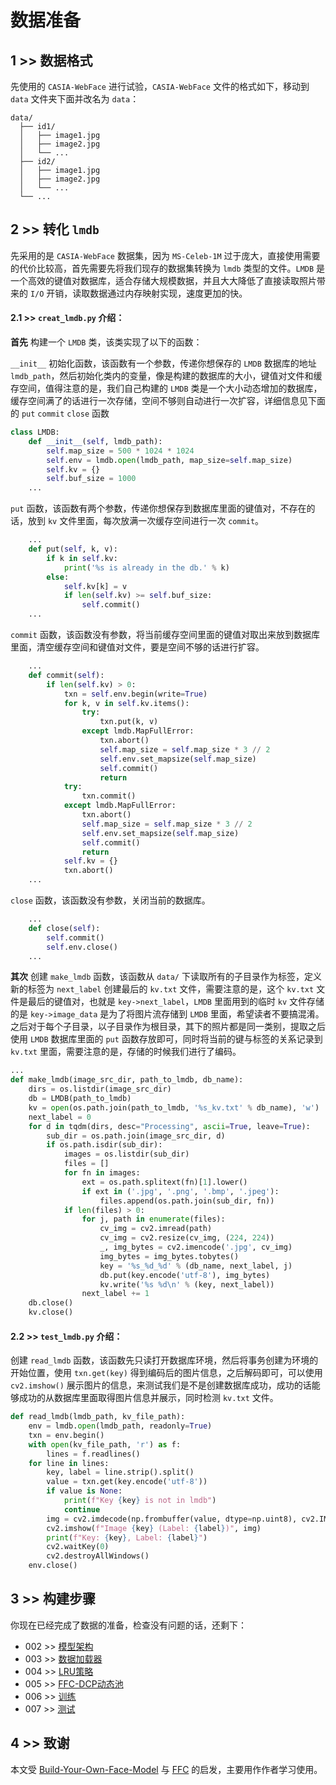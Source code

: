 # 数据准备

## 1 >> 数据格式

先使用的 `CASIA-WebFace` 进行试验，`CASIA-WebFace` 文件的格式如下，移动到 `data` 文件夹下面并改名为 `data`：

```
data/
  ├── id1/
  │   ├── image1.jpg
  │   ├── image2.jpg
  │   └── ...
  ├── id2/
  │   ├── image1.jpg
  │   ├── image2.jpg
  │   └── ...
  └── ...
```

## 2 >> 转化 `lmdb`

先采用的是 `CASIA-WebFace` 数据集，因为 `MS-Celeb-1M` 过于庞大，直接使用需要的代价比较高，首先需要先将我们现存的数据集转换为 `lmdb` 类型的文件。`LMDB` 是一个高效的键值对数据库，适合存储大规模数据，并且大大降低了直接读取照片带来的 `I/O` 开销，读取数据通过内存映射实现，速度更加的快。

#### 2.1 >> `creat_lmdb.py` 介绍：

**首先** 构建一个 `LMDB` 类，该类实现了以下的函数：

`__init__` 初始化函数，该函数有一个参数，传递你想保存的 `LMDB` 数据库的地址 `lmdb_path`，然后初始化类内的变量，像是构建的数据库的大小，键值对文件和缓存空间，值得注意的是，我们自己构建的 `LMDB` 类是一个大小动态增加的数据库，缓存空间满了的话进行一次存储，空间不够则自动进行一次扩容，详细信息见下面的 `put` `commit` `close` 函数

```python
class LMDB:
    def __init__(self, lmdb_path):
        self.map_size = 500 * 1024 * 1024
        self.env = lmdb.open(lmdb_path, map_size=self.map_size)
        self.kv = {}
        self.buf_size = 1000
    ...
```

`put` 函数，该函数有两个参数，传递你想保存到数据库里面的键值对，不存在的话，放到 `kv` 文件里面，每次放满一次缓存空间进行一次 `commit`。

```python
    ...
    def put(self, k, v):
        if k in self.kv:
            print('%s is already in the db.' % k)
        else:
            self.kv[k] = v
            if len(self.kv) >= self.buf_size:
                self.commit()
    ...
```

`commit` 函数，该函数没有参数，将当前缓存空间里面的键值对取出来放到数据库里面，清空缓存空间和键值对文件，要是空间不够的话进行扩容。

```python
    ...
    def commit(self):
        if len(self.kv) > 0:
            txn = self.env.begin(write=True)
            for k, v in self.kv.items():
                try:
                    txn.put(k, v)
                except lmdb.MapFullError:
                    txn.abort()
                    self.map_size = self.map_size * 3 // 2
                    self.env.set_mapsize(self.map_size)
                    self.commit()
                    return
            try:
                txn.commit()
            except lmdb.MapFullError:
                txn.abort()
                self.map_size = self.map_size * 3 // 2
                self.env.set_mapsize(self.map_size)
                self.commit()
                return
            self.kv = {}
            txn.abort()
    ...
```

`close` 函数，该函数没有参数，关闭当前的数据库。

```python
    ...
    def close(self):
        self.commit()
        self.env.close()
    ...
```

**其次** 创建 `make_lmdb` 函数，该函数从 `data/` 下读取所有的子目录作为标签，定义新的标签为 `next_label` 创建最后的 `kv.txt` 文件，需要注意的是，这个 `kv.txt` 文件是最后的键值对，也就是 `key->next_label`，`LMDB` 里面用到的临时 `kv` 文件存储的是 `key->image_data` 是为了将图片流存储到 `LMDB` 里面，希望读者不要搞混淆。之后对于每个子目录，以子目录作为根目录，其下的照片都是同一类别，提取之后使用 `LMDB` 数据库里面的 `put` 函数存放即可，同时将当前的键与标签的关系记录到 `kv.txt` 里面，需要注意的是，存储的时候我们进行了编码。

```python
...
def make_lmdb(image_src_dir, path_to_lmdb, db_name):
    dirs = os.listdir(image_src_dir)
    db = LMDB(path_to_lmdb)
    kv = open(os.path.join(path_to_lmdb, '%s_kv.txt' % db_name), 'w')
    next_label = 0
    for d in tqdm(dirs, desc="Processing", ascii=True, leave=True):
        sub_dir = os.path.join(image_src_dir, d)
        if os.path.isdir(sub_dir):
            images = os.listdir(sub_dir)
            files = []
            for fn in images:
                ext = os.path.splitext(fn)[1].lower()
                if ext in ('.jpg', '.png', '.bmp', '.jpeg'):
                    files.append(os.path.join(sub_dir, fn))
            if len(files) > 0:
                for j, path in enumerate(files):
                    cv_img = cv2.imread(path)
                    cv_img = cv2.resize(cv_img, (224, 224))
                    _, img_bytes = cv2.imencode('.jpg', cv_img)
                    img_bytes = img_bytes.tobytes()
                    key = '%s_%d_%d' % (db_name, next_label, j)
                    db.put(key.encode('utf-8'), img_bytes)
                    kv.write('%s %d\n' % (key, next_label))
                next_label += 1
    db.close()
    kv.close()
```
#### 2.2 >> `test_lmdb.py` 介绍：

创建 `read_lmdb` 函数，该函数先只读打开数据库环境，然后将事务创建为环境的开始位置，使用 `txn.get(key)` 得到编码后的图片信息，之后解码即可，可以使用 `cv2.imshow()` 展示图片的信息，来测试我们是不是创建数据库成功，成功的话能够成功的从数据库里面取得图片信息并展示，同时检测 `kv.txt` 文件。

```python
def read_lmdb(lmdb_path, kv_file_path):
    env = lmdb.open(lmdb_path, readonly=True)
    txn = env.begin()
    with open(kv_file_path, 'r') as f:
        lines = f.readlines()
    for line in lines:
        key, label = line.strip().split()
        value = txn.get(key.encode('utf-8'))
        if value is None:
            print(f"Key {key} is not in lmdb")
            continue
        img = cv2.imdecode(np.frombuffer(value, dtype=np.uint8), cv2.IMREAD_COLOR)
        cv2.imshow(f"Image {key} (Label: {label})", img)
        print(f"Key: {key}, Label: {label}")
        cv2.waitKey(0)
        cv2.destroyAllWindows()
    env.close()
```

## 3 >> 构建步骤

你现在已经完成了数据的准备，检查没有问题的话，还剩下：

- 002 >> [模型架构](https://github.com/sqnkkang/Very-Large-Scale-Face-Recognition/blob/master/recognition/002.md)
- 003 >> [数据加载器](https://github.com/sqnkkang/Very-Large-Scale-Face-Recognition/blob/master/recognition/003.md)
- 004 >> [LRU策略](https://github.com/sqnkkang/Very-Large-Scale-Face-Recognition/blob/master/recognition/004.md)
- 005 >> [FFC-DCP动态池](https://github.com/sqnkkang/Very-Large-Scale-Face-Recognition/blob/master/recognition/005.md)
- 006 >> [训练](https://github.com/sqnkkang/Very-Large-Scale-Face-Recognition/blob/master/recognition/006.md)
- 007 >> [测试](https://github.com/sqnkkang/Very-Large-Scale-Face-Recognition/blob/master/recognition/007.md)

## 4 >> 致谢

本文受 [Build-Your-Own-Face-Model](https://github.com/siriusdemon/Build-Your-Own-Face-Model/) 与 [FFC](https://github.com/tiandunx/FFC/) 的启发，主要用作作者学习使用。
